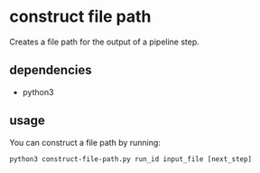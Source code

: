 # construct file path

Creates a file path for the output of a pipeline step.

## dependencies

   - python3
   
## usage

You can construct a file path by running:

```
python3 construct-file-path.py run_id input_file [next_step]
```

